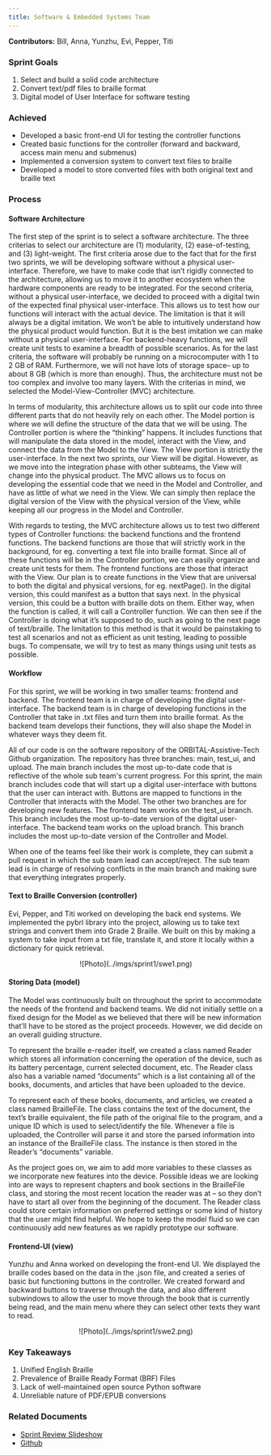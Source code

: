 ```yaml
---
title: Software & Embedded Systems Team
---
```


**Contributors:** Bill, Anna, Yunzhu, Evi, Pepper, Titi

### Sprint Goals

1. Select and build a solid code architecture
2. Convert text/pdf files to braille format 
3. Digital model of User Interface for software testing

### Achieved

- Developed a basic front-end UI for testing the controller functions 
- Created basic functions for the controller (forward and backward, access main menu and submenus)
- Implemented a conversion system to convert text files to braille
- Developed a model to store converted files with both original text and braille text

### Process

#### Software Architecture

The first step of the sprint is to select a software architecture. The three criterias to select our architecture are (1) modularity, (2) ease-of-testing, and (3) light-weight. The first criteria arose due to the fact that for the first two sprints, we will be developing software without a physical user-interface. Therefore, we have to make code that isn’t rigidly connected to the architecture, allowing us to move it to another ecosystem when the hardware components are ready to be integrated. For the second criteria, without a physical user-interface, we decided to proceed with a digital twin of the expected final physical user-interface. This allows us to test how our functions will interact with the actual device. The limitation is that it will always be a digital imitation. We won’t be able to intuitively understand how the physical product would function. But it is the best imitation we can make without a physical user-interface. For backend-heavy functions, we will create unit tests to examine a breadth of possible scenarios. As for the last criteria, the software will probably be running on a microcomputer with 1 to 2 GB of RAM. Furthermore, we will not have lots of storage space– up to about 8 GB (which is more than enough). Thus, the architecture must not be too complex and involve too many layers. With the criterias in mind, we selected the Model-View-Controller (MVC) architecture. 

In terms of modularity, this architecture allows us to split our code into three different parts that do not heavily rely on each other. The Model portion is where we will define the structure of the data that we will be using. The Controller portion is where the “thinking” happens. It includes functions that will manipulate the data stored in the model, interact with the View, and connect the data from the Model to the View. The View portion is strictly the user-interface. In the next two sprints, our View will be digital. However, as we move into the integration phase with other subteams, the View will change into the physical product. The MVC allows us to focus on developing the essential code that we need in the Model and Controller, and have as little of what we need in the View. We can simply then replace the digital version of the View with the physical version of the View, while keeping all our progress in the Model and Controller. 

With regards to testing, the MVC architecture allows us to test two different types of Controller functions: the backend functions and the frontend functions. The backend functions are those that will strictly work in the background, for eg. converting a text file into braille format. Since all of these functions will be in the Controller portion, we can easily organize and create unit tests for them. The frontend functions are those that interact with the View. Our plan is to create functions in the View that are universal to both the digital and physical versions, for eg. nextPage(). In the digital version, this could manifest as a button that says next. In the physical version, this could be a button with braille dots on them. Either way, when the function is called, it will call a Controller function. We can then see if the Controller is doing what it’s supposed to do, such as going to the next page of text/braille. The limitation to this method is that it would be painstaking to test all scenarios and not as efficient as unit testing, leading to possible bugs. To compensate, we will try to test as many things using unit tests as possible.

#### Workflow

For this sprint, we will be working in two smaller teams: frontend and backend. The frontend team is in charge of developing the digital user-interface. The backend team is in charge of developing functions in the Controller that take in .txt files and turn them into braille format. As the backend team develops their functions, they will also shape the Model in whatever ways they deem fit.

All of our code is on the software repository of the ORBITAL-Assistive-Tech Github organization. The repository has three branches: main, test_ui, and upload. The main branch includes the most up-to-date code that is reflective of the whole sub team's current progress. For this sprint, the main branch includes code that will start up a digital user-interface with buttons that the user can interact with. Buttons are mapped to functions in the Controller that interacts with the Model. The other two branches are for developing new features. The frontend team works on the test_ui branch. This branch includes the most up-to-date version of the digital user-interface. The backend team works on the upload branch. This branch includes the most up-to-date version of the Controller and Model.

When one of the teams feel like their work is complete, they can submit a pull request in which the sub team lead can accept/reject. The sub team lead is in charge of resolving conflicts in the main branch and making sure that everything integrates properly.

#### Text to Braille Conversion (controller)

Evi, Pepper, and Titi worked on developing the back end systems. We implemented the pybrl library into the project, allowing us to take text strings and convert them into Grade 2 Braille. We built on this by making a system to take input from a txt file, translate it, and store it locally within a dictionary for quick retrieval.

<center>![Photo](../imgs/sprint1/swe1.png)</center>

#### Storing Data (model)

The Model was continuously built on throughout the sprint to accommodate the needs of the frontend and backend teams. We did not initially settle on a fixed design for the Model as we believed that there will be new information that’ll have to be stored as the project proceeds. However, we did decide on an overall guiding structure.

To represent the braille e-reader itself, we created a class named Reader which stores all information concerning the operation of the device, such as its battery percentage, current selected document, etc. The Reader class also has a variable named “documents” which is a list containing all of the books, documents, and articles that have been uploaded to the device.

To represent each of these books, documents, and articles, we created a class named BrailleFile. The class contains the text of the document, the text’s braille equivalent, the file path of the original file to the program, and a unique ID which is used to select/identify the file. Whenever a file is uploaded, the Controller will parse it and store the parsed information into an instance of the BrailleFile class. The instance is then stored in the Reader’s “documents” variable.

As the project goes on, we aim to add more variables to these classes as we incorporate new features into the device. Possible ideas we are looking into are ways to represent chapters and book sections in the BrailleFile class, and storing the most recent location the reader was at – so they don’t have to start all over from the beginning of the document. The Reader class could store certain information on preferred settings or some kind of history that the user might find helpful. We hope to keep the model fluid so we can continuously add new features as we rapidly prototype our software.

#### Frontend-UI (view)

Yunzhu and Anna worked on developing the front-end UI. We displayed the braille codes based on the data in the .json file, and created a series of basic but functioning buttons in the controller. We created forward and backward buttons to traverse through the data, and also different subwindows to allow the user to move through the book that is currently being read, and the main menu where they can select other texts they want to read. 

<center>![Photo](../imgs/sprint1/swe2.png)</center>

### Key Takeaways

1. Unified English Braille
2. Prevalence of Braille Ready Format (BRF) Files
3. Lack of well-maintained open source Python software 
4. Unreliable nature of PDF/EPUB conversions

### Related Documents

- [Sprint Review Slideshow](https://docs.google.com/presentation/d/1KTW-AqIl8hE7oDpX8LTnE_BcdtSr3teZhLTUPoKvzwk/edit#slide=id.g2d926e0b8df_0_0)
- [Github](https://github.com/ORBITAL-Assistive-Tech/software)